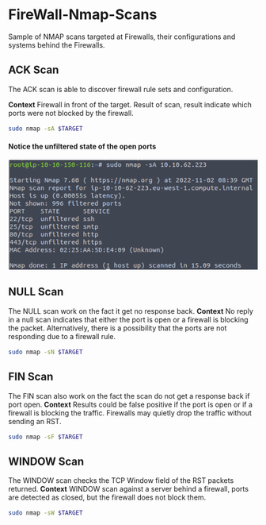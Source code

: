 # FireWall-Nmap-Scans
Sample of NMAP scans targeted at Firewalls, their configurations and systems behind the Firewalls.

## ACK Scan

The ACK scan is able to discover firewall rule sets and configuration.

**Context** Firewall in front of the target. Result of scan, result indicate which ports were not blocked by the firewall. 

```bash
sudo nmap -sA $TARGET
```

#### Notice the unfiltered state of the open ports
![NMAP ACK Scan](firewall-ACT-scan.png)

## NULL Scan

The NULL scan work on the fact it get no response back.
**Context** No reply in a null scan indicates that either the port is open or a firewall is blocking the packet. Alternatively, there is a possibility that the ports are not responding due to a firewall rule.

```bash
sudo nmap -sN $TARGET
```

## FIN Scan

The FIN scan also work on the fact the scan do not get a response back if port open.
**Context** Results could be false positive if the port is open or if a firewall is blocking the traffic. Firewalls may quietly drop the traffic without sending an RST.

```bash
sudo nmap -sF $TARGET
```

## WINDOW Scan

The WINDOW scan checks the TCP Window field of the RST packets returned.
**Context** WINDOW scan against a server behind a firewall, ports are detected as closed, but the firewall does not block them.

```bash
sudo nmap -sW $TARGET
```

